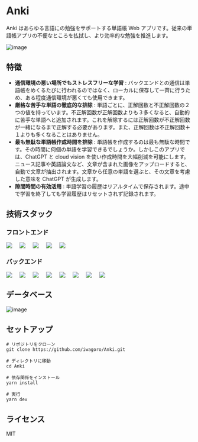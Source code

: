 # Anki

Anki はあらゆる言語にの勉強をサポートする単語帳 Web アプリです。従来の単語帳アプリの不便なところを払拭し、より効率的な勉強を推進します。

![image](https://github.com/iwagoro/Anki/assets/42830468/a376bf5a-125d-49c5-a686-d59c2792f21a)


## 特徴

-   **通信環境の悪い場所でもストレスフリーな学習** : バックエンドとの通信は単語帳をめくるたびに行われるのではなく、ローカルに保存して一斉に行うため、ある程度通信環境が悪くても使用できます。
-   **厳格な苦手な単語の徹底的な排除** : 単語ごとに、正解回数と不正解回数の２つの値を持っています。不正解回数が正解回数よりも３多くなると、自動的に苦手な単語へと追加されます。これを解除するには正解回数が不正解回数が一緒になるまで正解する必要があります。また、正解回数は不正解回数＋１よりも多くなることはありません。
-   **最も無駄な単語帳作成時間を排除** : 単語帳を作成するのは最も無駄な時間です。その時間に何個の単語を学習できるでしょうか。しかしこのアプリでは、ChatGPT と cloud vision を使い作成時間を大幅削減を可能にします。ニュース記事や英語論文など、文章が含まれた画像をアップロードすると、自動で文章が抽出されます。文章から任意の単語を選ぶと、その文章を考慮した意味を ChatGPT が生成します。
-   **隙間時間の有効活用** : 単語学習の履歴はリアルタイムで保存されます。途中で学習を終了しても学習履歴はリセットされず記録されます。


## 技術スタック

### フロントエンド

<div style="display:flex;gap:1.25rem;">
<img src="https://img.shields.io/badge/-Next.js-000000.svg?logo=next.js&style=flat-square">
<img src="https://img.shields.io/badge/-tailwindcss-000000.svg?logo=tailwindcss&style=flat-square">
<img src="https://img.shields.io/badge/-shadcn-000000.svg?logo=shadcnui&style=flat-square">
<img src="https://img.shields.io/badge/-firebase-000000.svg?logo=firebase&style=flat-square">
<img src="https://img.shields.io/badge/-vercel-000000.svg?logo=vercel&style=flat-square">
</div>

### バックエンド
<div style="display:flex;gap:1.25rem;">
  
<img src="https://img.shields.io/badge/-fastapi-000000.svg?logo=fastapi&style=flat-square">
<img src="https://img.shields.io/badge/-sqlalchemy-000000.svg?logo=sqlalchemy&style=flat-square">
<img src="https://img.shields.io/badge/-postgresql-000000.svg?logo=postgresql&style=flat-square">
<img src="https://img.shields.io/badge/-firebase-000000.svg?logo=firebase&style=flat-square">
<img src="https://img.shields.io/badge/-pydantic-000000.svg?logo=pydantic&style=flat-square">
<img src="https://img.shields.io/badge/-openai-000000.svg?logo=openai&style=flat-square">
<img src="https://img.shields.io/badge/-google%20cloud-000000.svg?logo=googlecloud&style=flat-square">
<img src="https://img.shields.io/badge/-supabase-000000.svg?logo=supabase&style=flat-square">
</div>


## データベース


![image](https://github.com/iwagoro/Anki/assets/42830468/e3c950a7-6c50-4115-a52f-926400922135)



## セットアップ
```
# リポジトリをクローン
git clone https://github.com/iwagoro/Anki.git

# ディレクトリに移動
cd Anki

# 依存関係をインストール
yarn install

# 実行
yarn dev
```

## ライセンス
MIT
